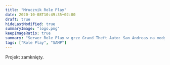 ```yaml
---
title: "Mrucznik Role Play"
date: 2020-10-08T10:49:35+02:00
draft: true
hideLastModified: true
summaryImage: "logo.png"
keepImageRatio: true
summary: "Serwer Role Play w grze Grand Theft Auto: San Andreas na modyfikacji SA:MP."
tags: ["Role Play", "SAMP"]
---
```


Projekt zamknięty.